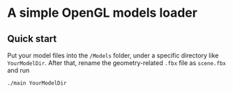 # A simple OpenGL models loader

## Quick start

Put your model files into the `/Models` folder, under a specific directory like `YourModelDir`. After that, rename the geometry-related `.fbx` file as `scene.fbx` and run

~~~bash
./main YourModelDir
~~~
